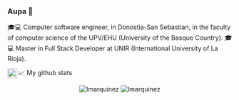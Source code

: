 ### Aupa 🤟

🎓💻 Computer software engineer, in Donostia-San Sebastian, in the faculty of computer science of the UPV/EHU (University of the Basque Country).
🎓💻 Master in Full Stack Developer at UNIR (International University of La Rioja).

<a href="https://www.linkedin.com/in/laura-marquinez-sedano/">
  <img align="left" alt="Laura's LinkedIN" width="22px" src="https://raw.githubusercontent.com/peterthehan/peterthehan/master/assets/linkedin.svg" />
</a>

<!--
**lmarquinez/lmarquinez** is a ✨ _special_ ✨ repository because its `README.md` (this file) appears on your GitHub profile.

Here are some ideas to get you started:

- 🔭 I’m currently working on ...
- 🌱 I’m currently learning ...
- 👯 I’m looking to collaborate on ...
- 🤔 I’m looking for help with ...
- 💬 Ask me about ...
- 📫 How to reach me: ...
- 😄 Pronouns: ...
- ⚡ Fun fact: ...
-->

📈 My github stats

<p align="center"> 
  <img src="https://github-readme-stats.vercel.app/api?username=lmarquinez&show_icons=true&theme=gotham" alt="lmarquinez" />
  <img src="https://github-readme-stats.vercel.app/api/top-langs/?username=lmarquinez&layout=compact&theme=gotham" alt="lmarquinez" />
</p>

